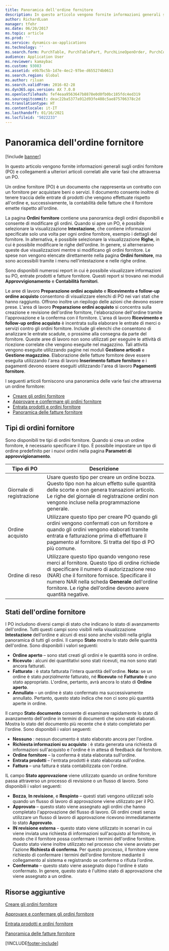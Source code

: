 ```yaml
---
title: Panoramica dell'ordine fornitore
description: In questo articolo vengono fornite informazioni generali sugli ordini fornitore (PO) e collegamenti a ulteriori articoli correlati alle varie fasi che attraversa un PO.
author: RichardLuan
manager: tfehr
ms.date: 06/20/2017
ms.topic: article
ms.prod: ''
ms.service: dynamics-ax-applications
ms.technology: ''
ms.search.form: PurchTable, PurchTablePart, PurchLineOpenOrder, PurchConfirmationRequestJournal
audience: Application User
ms.reviewer: kamaybac
ms.custom: 93083
ms.assetid: e9b7bc5b-1d7e-4ec2-97be-d655274b0613
ms.search.region: Global
ms.author: riluan
ms.search.validFrom: 2016-02-28
ms.dyn365.ops.version: AX 7.0.0
ms.openlocfilehash: fef4eaa9563647b8878e0d0fb0bc185fdc4ed319
ms.sourcegitcommit: deac22ba5377a912d93fe408c5ae875706378c2d
ms.translationtype: HT
ms.contentlocale: it-IT
ms.lasthandoff: 01/16/2021
ms.locfileid: "5022233"
---
```

# <a name="purchase-order-overview"></a>Panoramica dell'ordine fornitore

[!include [banner](../includes/banner.md)]

In questo articolo vengono fornite informazioni generali sugli ordini fornitore (PO) e collegamenti a ulteriori articoli correlati alle varie fasi che attraversa un PO.

Un ordine fornitore (PO) è un documento che rappresenta un contratto con un fornitore per acquistare beni o servizi. Il documento consente inoltre di tenere traccia delle entrate di prodotti che vengono effettuate rispetto all'ordine e, successivamente, la contabilità delle fatture che il fornitore emette rispetto all'ordine.  

La pagina **Ordini fornitore** contiene una panoramica degli ordini disponibili e consente di modificare gli ordini. Quando si apre un PO, è possibile selezionare la visualizzazione **Intestazione**, che contiene informazioni specificate solo una volta per ogni ordine fornitore, esempio i dettagli del fornitore. In alternativa, è possibile selezionare la visualizzazione **Righe**, in cui è possibile modificare le righe dell'ordine. In genere, si alterneranno queste due visualizzazioni mentre si modificano gli ordini fornitore. Le spese non vengono elencate direttamente nella pagina **Ordini fornitore**, ma sono accessibili tramite i menu nell'intestazione e nelle righe ordine.  

Sono disponibili numerosi report in cui è possibile visualizzare informazioni su PO, entrate prodotti e fatture fornitore. Questi report si trovano nei moduli **Approvvigionamento** e **Contabilità fornitori**.  

Le aree di lavoro **Preparazione ordini acquisto** e **Ricevimento e follow-up ordine acquisto** consentono di visualizzare elenchi di PO nei vari stati che hanno raggiunto. Offrono inoltre un riepilogo delle azioni che devono essere prese. L'area di lavoro **Preparazione ordini acquisto** si concentra sulla creazione e revisione dell'ordine fornitore, l'elaborazione dell'ordine tramite l'approvazione e la conferma con il fornitore. L'area di lavoro **Ricevimento e follow-up ordine acquisto** è incentrata sulla elaborare le entrate di merci o servizi contro gli ordini fornitore. Include gli elenchi che consentono di analizzare le entrate scadute, o prossime alla consegna da parte del fornitore. Queste aree di lavoro non sono utilizzati per eseguire le attività di ricezione correlate che vengono eseguite nel magazzino. Tali attività vengono eseguite utilizzando pagine nei moduli **Gestione articoli** e **Gestione magazzino**. Elaborazione delle fatture fornitore deve essere eseguita utilizzando l'area di lavoro **Inserimento fatture fornitore** e i pagamenti devono essere eseguiti utilizzando l'area di lavoro **Pagamenti fornitore**.  

I seguenti articoli forniscono una panoramica delle varie fasi che attraversa un ordine fornitore:

-   [Creare gli ordini fornitore](purchase-order-creation.md)
-   [Approvare e confermare gli ordini fornitore](purchase-order-approval-confirmation.md)
-   [Entrata prodotti e ordini fornitore](product-receipt-against-purchase-orders.md)
-   [Panoramica delle fatture fornitore](../../financials/accounts-payable/vendor-invoices-overview.md)

## <a name="types-of-purchase-orders"></a>Tipi di ordini fornitore
Sono disponibili tre tipi di ordini fornitore. Quando si crea un ordine fornitore, è necessario specificare il tipo. È possibile impostare un tipo di ordine predefinito per i nuovi ordini nella pagina **Parametri di approvvigionamento**.

| Tipo di PO        | Descrizione                                                                                                                                                                                                                                                                           |
|----------------|---------------------------------------------------------------------------------------------------------------------------------------------------------------------------------------------------------------------------------------------------------------------------------------|
| Giornale di registrazione        | Usare questo tipo per creare un ordine bozza. Questo tipo non ha alcun effetto sulle quantità delle scorte e non genera transazioni articolo. Le righe del giornale di registrazione ordini non vengono incluse nella programmazione generale.                                                                                                       |
| Ordine acquisto | Utilizzare questo tipo per creare PO quando gli ordini vengono confermati con un fornitore e quando gli ordini vengono elaborati tramite entrata e fatturazione prima di effettuare il pagamento al fornitore. Si tratta del tipo di PO più comune.                                                                          |
| Ordine di reso | Utilizzare questo tipo quando vengono rese merci al fornitore. Questo tipo di ordine richiede di specificare il numero di autorizzazione reso (NAR) che il fornitore fornisce. Specificare il numero NAR nella scheda **Generale** dell'ordine fornitore. Le righe dell'ordine devono avere quantità negative. |

## <a name="purchase-order-statuses"></a>Stati dell'ordine fornitore
I PO includono diversi campi di stato che indicano lo stato di avanzamento dell'ordine. Tutti questi campi sono visibili nella visualizzazione **Intestazione** dell'ordine e alcuni di essi sono anche visibili nella griglia panoramica di tutti gli ordini. Il campo **Stato** mostra lo stato delle quantità dell'ordine. Sono disponibili i valori seguenti:

-   **Ordine aperto** – sono stati creati gli ordini e le quantità sono in ordine.
-   **Ricevuto** : alcuni dei quantitativi sono stati ricevuti, ma non sono stati ancora fatturati.
-   **Fatturato** : è stata fatturata l'intera quantità dell'ordine. **Nota:** se un ordine è stato *parzialmente* fatturato, né **Ricevuto** né **Fatturato** è uno stato appropriato. L'ordine, pertanto, avrà ancora lo stato di **Ordine aperto**.
-   **Annullato** – un ordine è stato confermato ma successivamente annullato. Pertanto, questo stato indica che non ci sono più quantità aperte in ordine.

Il campo **Stato documento** consente di esaminare rapidamente lo stato di avanzamento dell'ordine in termini di documenti che sono stati elaborati. Mostra lo stato del documento più recente che è stato completato per l'ordine. Sono disponibili i valori seguenti:

-   **Nessuno** : nessun documento è stato elaborato ancora per l'ordine.
-   **Richiesta informazioni su acquisto** : è stata generata una richiesta di informazioni sull'acquisto e l'ordine è in attesa di feedback dal fornitore.
-   **Ordine fornitore** – la conferma è stata elaborata sull'ordine.
-   **Entrata prodotti** – l'entrata prodotti è stato elaborata sull'ordine.
-   **Fattura** – una fattura è stata contabilizzata con l'ordine.

IL campo **Stato approvazione** viene utilizzato quando un ordine fornitore passa attraverso un processo di revisione o un flusso di lavoro. Sono disponibili i valori seguenti:

-   **Bozza**, **In revisione**, e **Respinto** – questi stati vengono utilizzati solo quando un flusso di lavoro di approvazione viene utilizzato per il PO.
-   **Approvato** – questo stato viene assegnato agli ordini che hanno completato l'approvazione del flusso di lavoro. Gli ordini creati senza utilizzare un flusso di lavoro di approvazione ricevono immediatamente lo stato **Approvato**.
-   **IN revisione esterna** – questo stato viene utilizzato in scenari in cui viene inviata una richiesta di informazioni sull'acquisto al fornitore, in modo che il fornitore possa confermare i termini dell'ordine fornitore. Questo stato viene inoltre utilizzato nel processo che viene avviato per l'azione **Richiesta di conferma**. Per questo processo, il fornitore viene richiesto di confermare i termini dell'ordine fornitore mediante il collegamento al sistema e registrando se conferma o rifiuta l'ordine.
-   **Confermato** – questo stato viene assegnato dopo l'ordine è stato confermato. In genere, questo stato è l'ultimo stato di approvazione che viene assegnato a un ordine.


<a name="additional-resources"></a>Risorse aggiuntive
--------

[Creare gli ordini fornitore](purchase-order-creation.md)

[Approvare e confermare gli ordini fornitore](purchase-order-approval-confirmation.md)

[Entrata prodotti e ordini fornitore](product-receipt-against-purchase-orders.md)

[Panoramica delle fatture fornitore](../../financials/accounts-payable/vendor-invoices-overview.md)





[!INCLUDE[footer-include](../../includes/footer-banner.md)]